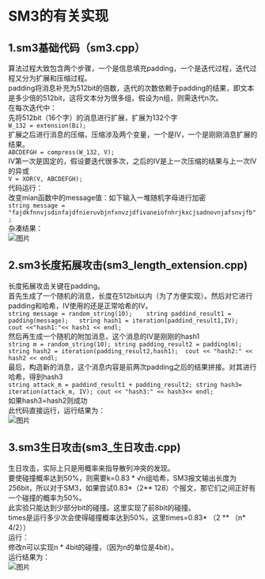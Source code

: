 # __SM3的有关实现__

## __1.sm3基础代码（sm3.cpp）__
  算法过程大致包含两个步骤，一个是信息填充padding，一个是迭代过程，迭代过程又分为扩展和压缩过程。  
  padding将消息补充为512bit的倍数，迭代的次数依赖于padding的结果，即文本是多少倍的512bit，这将文本分为很多组，假设为n组，则需迭代n次。  
  在每次迭代中：  
    先将512bit（16个字）的消息进行扩展，扩展为132个字  
    ```
    W_132 = extension(Bi);
    ```  
    扩展之后进行消息的压缩，压缩涉及两个变量，一个是IV，一个是刚刚消息扩展的结果。  
    ```
    ABCDEFGH = compress(W_132, V);
    ```  
    IV第一次是固定的，假设要迭代很多次，之后的IV是上一次压缩的结果与上一次IV的异或  
    ```
    V = XOR(V, ABCDEFGH);
    ```  
  代码运行：  
    改变mian函数中的message值：如下输入一堆随机字母进行加密  
    ```
    string message = "fajdkfnnvjsdinfajdfnieruvbjnfxnvzjdfivaneiofnhrjkxcjsadnovnjafsnvjfb"; 
    ```  
  杂凑结果：  
    ![图片](https://user-images.githubusercontent.com/105595225/181201891-92754346-b2a4-4b14-ad21-3d2ec4164233.png)  

## __2.sm3长度拓展攻击(sm3_length_extension.cpp)__  
  长度拓展攻击关键在padding。  
    首先生成了一个随机的消息，长度在512bit以内（为了方便实现）。然后对它进行padding和哈希，IV使用的还是正常哈希的IV。  
    ```
    string message = random_string(10);	  
    string paddind_result1 = padding(message);  
    string hash1 = iteration(paddind_result1,IV);  
    cout <<"hash1:"<< hash1 << endl;  
    ```  
    然后再生成一个随机的附加消息，这个消息的IV是刚刚的hash1  
    ```
    string m = random_string(10);
    string padding_result2 = padding(m);
    string hash2 = iteration(padding_result2,hash1); 
    cout << "hash2:" << hash2 << endl;
    ```  
    最后，构造新的消息，这个消息内容是前两次padding之后的结果拼接。对其进行哈希，得到hash3  
    ```
    string attack_m = paddind_result1 + padding_result2;
    string hash3= iteration(attack_m, IV);
    cout << "hash3:" << hash3<< endl;
    ```      
    如果hash3=hash2则成功  
  此代码直接运行，运行结果为：  
  ![图片](https://user-images.githubusercontent.com/105595225/181204318-37126c39-a506-4231-bb2b-3b2e9a20aea4.png)  

## __3.sm3生日攻击(sm3_生日攻击.cpp)__  
  生日攻击，实际上只是用概率来指导散列冲突的发现。  
  要使碰撞概率达到50%，则需要k=0.83 * √n组哈希，SM3报文输出长度为256bit，所以对于SM3，如果尝试0.83*（2** 128）个报文，那它们之间正好有一个碰撞的概率为50%。  
  此实验只能达到少部分bit的碰撞。这里实现了前8bit的碰撞。  
  times是运行多少次会使得碰撞概率达到50%，这里times=0.83* （2 ** （n* 4/2））  
  运行：  
    修改n可以实现n * 4bit的碰撞，（因为n的单位是4bit）。  
  运行结果为：  
  ![图片](https://user-images.githubusercontent.com/105595225/181213553-a9ad963c-e059-4ffe-bbbc-e74e9e926ada.png)
  
  
  
